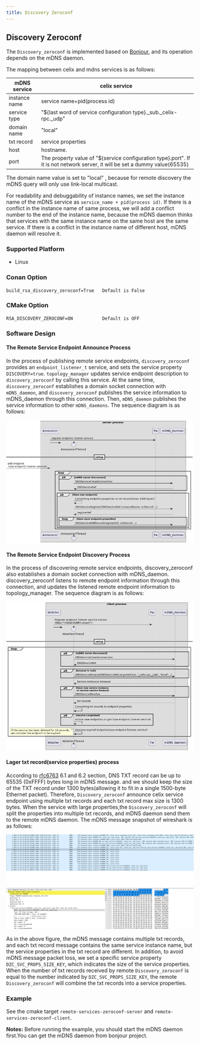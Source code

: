 ```yaml
---
title: Discovery Zeroconf
---
```


<!--
Licensed to the Apache Software Foundation (ASF) under one or more
contributor license agreements.  See the NOTICE file distributed with
this work for additional information regarding copyright ownership.
The ASF licenses this file to You under the Apache License, Version 2.0
(the "License"); you may not use this file except in compliance with
the License.  You may obtain a copy of the License at
   
    http://www.apache.org/licenses/LICENSE-2.0

Unless required by applicable law or agreed to in writing, software
distributed under the License is distributed on an "AS IS" BASIS,
WITHOUT WARRANTIES OR CONDITIONS OF ANY KIND, either express or implied.
See the License for the specific language governing permissions and
limitations under the License.
-->

## Discovery Zeroconf

The `Discovery_zeroconf` is implemented based on [Bonjour](https://github.com/apple-oss-distributions/mDNSResponder), and its operation depends on the mDNS daemon.

The mapping between celix and mdns services is as follows:

| **mDNS service** | **celix service**                                                                                                            |
|------------------|------------------------------------------------------------------------------------------------------------------------------|
| instance name    | service name+pid(process id)                                                                                                 |
| service type     | "${last word of service configuration type}._sub._celix-rpc._udp"                                                            |
| domain name      | "local"                                                                                                                      |
| txt record       | service properties                                                                                                           |
| host             | hostname.                                                                                                                    |
| port             | The property value of "${service configuration type}.port". If it is not network server, it will be set a dummy value(65535) |


The domain name value is set to "local" , because for remote discovery the mDNS query will only use link-local multicast.

For readability and debuggability of instance names, we set the instance name of the mDNS service as `service_name + pid(process id)`. If there is a conflict in the instance name of same process, we will add a conflict number to the end of the instance name, because the mDNS daemon thinks that services with the same instance name on the same host are the same service. If there is a conflict in the instance name of different host, mDNS daemon will resolve it.

### Supported Platform
- Linux

### Conan Option
    build_rsa_discovery_zeroconf=True   Default is False

### CMake Option
    RSA_DISCOVERY_ZEROCONF=ON           Default is OFF

### Software Design

#### The Remote Service Endpoint Announce Process

In the process of publishing remote service endpoints, `discovery_zeroconf` provides an `endpoint_listener_t` service, and sets the service property `DISCOVERY=true`. `topology_manager` updates service endpoint description to `discovery_zeroconf` by calling this service. At the same time, `discovery_zeroconf` establishes a domain socket connection with `mDNS_daemon`, and `discovery_zeroconf` publishes the service information to mDNS_daemon through this connection. Then, `mDNS_daemon` publishes the service information to other `mDNS_daemons`. The sequence diagram is as follows:

![remote_service_endpoint_announce_process](diagrams/service_announce_seq.png)

#### The Remote Service Endpoint Discovery Process

In the process of discovering remote service endpoints, discovery_zeroconf also establishes a domain socket connection with mDNS_daemon. discovery_zeroconf listens to remote endpoint information through this connection, and updates the listened remote endpoint information to topology_manager. The sequence diagram is as follows:

![remote_service_endpoint_discovery_process](diagrams/service_discovery_seq.png)

#### Lager txt record(service properties) process

According to [rfc6763](https://www.rfc-editor.org/rfc/rfc6763.txt) 6.1 and 6.2 section, DNS TXT record can be up to 65535 (0xFFFF) bytes long in mDNS message. and we should keep the size of the TXT record under 1300 bytes(allowing it to fit in a single 1500-byte Ethernet packet). Therefore, `Discovery_zeroconf` announce celix service endpoint using multiple txt records and each txt record max size is 1300 bytes. When the service with large properties,the `Discovery_zeroconf` will split the properties into multiple txt records, and mDNS daemon send them to the remote mDNS daemon. The mDNS message snapshot of wireshark is as follows:

![multiple_txt_record_snapshot.png](diagrams/multiple_txt_record_snapshot.png)

As in the above figure, the mDNS message contains multiple txt records, and each txt record message contains the same service instance name, but the service properties in the txt record are different. In addition, to avoid mDNS message packet loss, we set a specific service property `DZC_SVC_PROPS_SIZE_KEY`, which indicates the size of the service properties. When the number of txt records received by remote `Discovery_zeroconf` is equal to the number indicated by `DZC_SVC_PROPS_SIZE_KEY`, the remote `Discovery_zeroconf` will combine the txt records into a service properties.


### Example

See the cmake target `remote-services-zeroconf-server` and `remote-services-zeroconf-client`.

**Notes:** Before running the example, you should start the mDNS daemon first.You can get the mDNS daemon from bonjour project.
